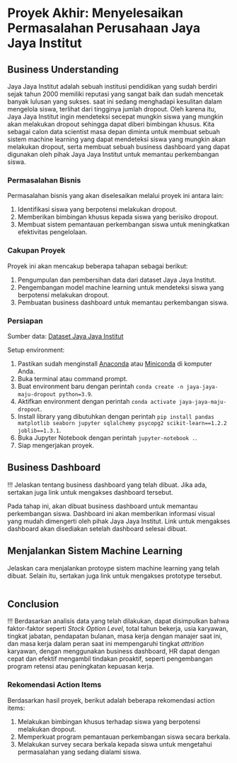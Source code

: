 # Proyek Akhir: Menyelesaikan Permasalahan Perusahaan Jaya Jaya Institut

## Business Understanding

Jaya Jaya Institut adalah sebuah institusi pendidikan yang sudah berdiri sejak tahun 2000 memiliki reputasi yang sangat baik dan sudah mencetak banyak lulusan yang sukses. saat ini sedang menghadapi kesulitan dalam mengelola siswa, terlihat dari tingginya jumlah dropout. Oleh karena itu, Jaya Jaya Institut ingin mendeteksi secepat mungkin siswa yang mungkin akan melakukan dropout sehingga dapat diberi bimbingan khusus. Kita sebagai calon data scientist masa depan diminta untuk membuat sebuah sistem machine learning yang dapat mendeteksi siswa yang mungkin akan melakukan dropout, serta membuat sebuah business dashboard yang dapat digunakan oleh pihak Jaya Jaya Institut untuk memantau perkembangan siswa.

### Permasalahan Bisnis

Permasalahan bisnis yang akan diselesaikan melalui proyek ini antara lain:

1. Identifikasi siswa yang berpotensi melakukan dropout.
2. Memberikan bimbingan khusus kepada siswa yang berisiko dropout.
3. Membuat sistem pemantauan perkembangan siswa untuk meningkatkan efektivitas pengelolaan.

### Cakupan Proyek

Proyek ini akan mencakup beberapa tahapan sebagai berikut:

1. Pengumpulan dan pembersihan data dari dataset Jaya Jaya Institut.
2. Pengembangan model machine learning untuk mendeteksi siswa yang berpotensi melakukan dropout.
3. Pembuatan business dashboard untuk memantau perkembangan siswa.

### Persiapan

Sumber data: [Dataset Jaya Jaya Institut](https://github.com/dicodingacademy/dicoding_dataset/tree/main/students_performance)

Setup environment:

1. Pastikan sudah menginstall [Anaconda](https://www.anaconda.com/products/individual) atau [Miniconda](https://docs.conda.io/en/latest/miniconda.html) di komputer Anda.
2. Buka terminal atau command prompt.
3. Buat environment baru dengan perintah `conda create -n jaya-jaya-maju-dropout python=3.9`.
4. Aktifkan environment dengan perintah `conda activate jaya-jaya-maju-dropout`.
5. Install library yang dibutuhkan dengan perintah `pip install pandas matplotlib seaborn jupyter sqlalchemy psycopg2 scikit-learn==1.2.2 joblib==1.3.1`.
6. Buka Jupyter Notebook dengan perintah `jupyter-notebook .`.
7. Siap mengerjakan proyek.

## Business Dashboard

!!!
Jelaskan tentang business dashboard yang telah dibuat. Jika ada, sertakan juga link untuk mengakses dashboard tersebut.

Pada tahap ini, akan dibuat business dashboard untuk memantau perkembangan siswa. Dashboard ini akan memberikan informasi visual yang mudah dimengerti oleh pihak Jaya Jaya Institut. Link untuk mengakses dashboard akan disediakan setelah dashboard selesai dibuat.

## Menjalankan Sistem Machine Learning

Jelaskan cara menjalankan protoype sistem machine learning yang telah dibuat. Selain itu, sertakan juga link untuk mengakses prototype tersebut.

```

```

## Conclusion

!!!
Berdasarkan analisis data yang telah dilakukan, dapat disimpulkan bahwa faktor-faktor seperti *Stock Option Level*, total tahun bekerja, usia karyawan, tingkat jabatan, pendapatan bulanan, masa kerja dengan manajer saat ini, dan masa kerja dalam peran saat ini mempengaruhi tingkat *attrition* karyawan, dengan menggunakan business dashboard, HR dapat dengan cepat dan efektif mengambil tindakan proaktif, seperti pengembangan program retensi atau peningkatan kepuasan kerja.

### Rekomendasi Action Items

Berdasarkan hasil proyek, berikut adalah beberapa rekomendasi action items:

1. Melakukan bimbingan khusus terhadap siswa yang berpotensi melakukan dropout.
2. Memperkuat program pemantauan perkembangan siswa secara berkala.
3. Melakukan survey secara berkala kepada siswa untuk mengetahui permasalahan yang sedang dialami siswa.
